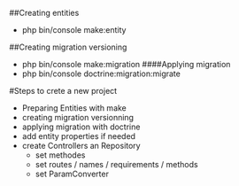 ##Creating entities
- php bin/console make:entity

##Creating migration versioning
- php bin/console make:migration
####Applying migration
- php bin/console doctrine:migration:migrate


#Steps to crete a new project
- Preparing Entities with make
- creating migration versionning
- applying migration with doctrine
- add entity properties if needed
- create Controllers an Repository
  - set methodes
  - set routes / names / requirements / methods
  - set ParamConverter
